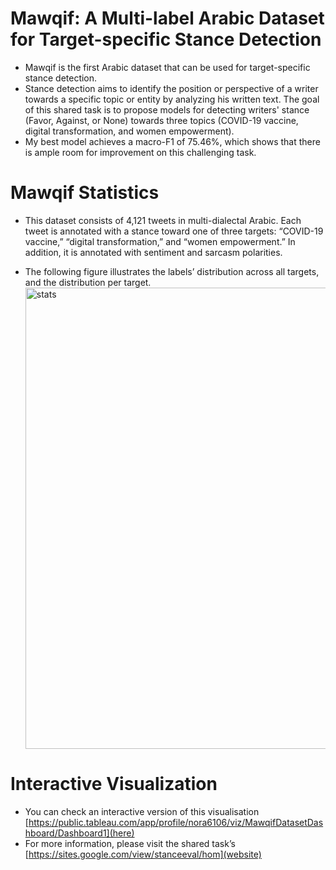 # Mawqif: A Multi-label Arabic Dataset for Target-specific Stance Detection
- Mawqif is the first Arabic dataset that can be used for target-specific stance detection.
- Stance detection aims to identify the position or perspective of a writer towards a specific topic or entity by analyzing his written text. The goal of this shared task is to propose models for detecting writers' stance (Favor, Against, or None) towards three topics (COVID-19 vaccine, digital transformation, and women empowerment).
- My best model achieves a macro-F1 of 75.46%, which shows that there is ample room for improvement on this challenging task.

# Mawqif Statistics
- This dataset consists of 4,121 tweets in multi-dialectal Arabic. Each tweet is annotated with a stance toward one of three targets: “COVID-19 vaccine,” “digital transformation,” and “women empowerment.” In addition, it is annotated with sentiment and sarcasm polarities.

- The following figure illustrates the labels’ distribution across all targets, and the distribution per target.
  <img width="738" alt="stats" src="https://github.com/esraa-ehab/Mawqif-Arabic-Stance-Detection/assets/58075520/437ad752-f817-4306-b9e2-c4a888cf57ce">

# Interactive Visualization
- You can check an interactive version of this visualisation [https://public.tableau.com/app/profile/nora6106/viz/MawqifDatasetDashboard/Dashboard1](here)
- For more information, please visit the shared task’s [https://sites.google.com/view/stanceeval/hom](website)
